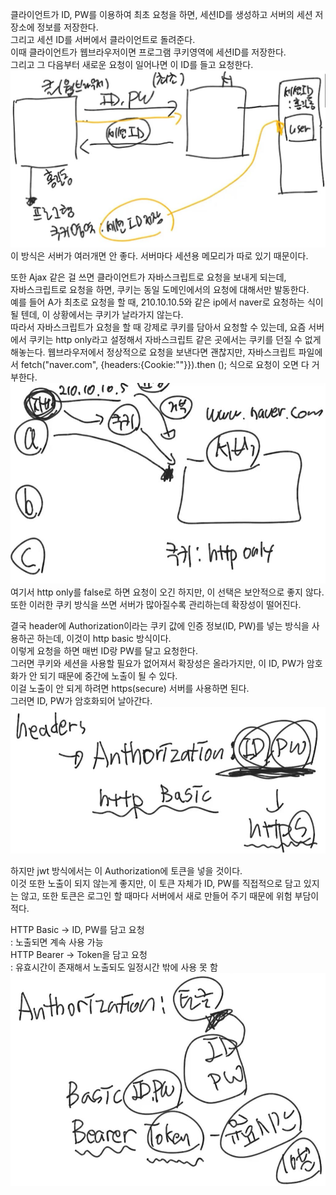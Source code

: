클라이언트가 ID, PW를 이용하여 최초 요청을 하면, 세션ID를 생성하고 서버의 세션 저장소에 정보를 저장한다.  
그리고 세션 ID를 서버에서 클라이언트로 돌려준다.  
이때 클라이언트가 웹브라우저이면 프로그램 쿠키영역에 세션ID를 저장한다.  
그리고 그 다음부터 새로운 요청이 일어나면 이 ID를 들고 요청한다.  
![](./images/7_Bearer1.jpeg)  
이 방식은 서버가 여러개면 안 좋다. 서버마다 세션용 메모리가 따로 있기 때문이다.

또한 Ajax 같은 걸 쓰면 클라이언트가 자바스크립트로 요청을 보내게 되는데,  
자바스크립트로 요청을 하면, 쿠키는 동일 도메인에서의 요청에 대해서만 발동한다.  
예를 들어 A가 최초로 요청을 할 때, 210.10.10.5와 같은 ip에서 naver로 요청하는 식이 될 텐데, 이 상황에서는 쿠키가 날라가지 않는다.  
따라서 자바스크립트가 요청을 할 때 강제로 쿠키를 담아서 요청할 수 있는데, 요즘 서버에서 쿠키는 http only라고 설정해서 자바스크립트 같은 곳에서는 쿠키를 던질 수 없게 해놓는다.
웹브라우저에서 정상적으로 요청을 보낸다면 괜찮지만, 자바스크립트 파일에서 fetch("naver.com", {headers:{Cookie:""}}).then (); 식으로 요청이 오면 다 거부한다.
![](./images/7_Bearer2.jpeg)  
여기서 http only를 false로 하면 요청이 오긴 하지만, 이 선택은 보안적으로 좋지 않다.  
또한 이러한 쿠키 방식을 쓰면 서버가 많아질수록 관리하는데 확장성이 떨어진다.

결국 header에 Authorization이라는 쿠키 값에 인증 정보(ID, PW)를 넣는 방식을 사용하곤 하는데, 이것이 http basic 방식이다.  
이렇게 요청을 하면 매번 ID랑 PW를 달고 요청한다.  
그러면 쿠키와 세션을 사용할 필요가 없어져서 확장성은 올라가지만, 이 ID, PW가 암호화가 안 되기 때문에 중간에 노출이 될 수 있다.  
이걸 노출이 안 되게 하려면 https(secure) 서버를 사용하면 된다.  
그러면 ID, PW가 암호화되어 날아간다.  
![](./images/7_Bearer3.jpeg)

하지만 jwt 방식에서는 이 Authorization에 토큰을 넣을 것이다.  
이것 또한 노출이 되지 않는게 좋지만, 이 토큰 자체가 ID, PW를 직접적으로 담고 있지는 않고, 또한 토큰은 로그인 할 때마다 서버에서 새로 만들어 주기 때문에 위험 부담이 적다.

HTTP Basic -> ID, PW를 담고 요청  
: 노출되면 계속 사용 가능  
HTTP Bearer -> Token을 담고 요청  
: 유효시간이 존재해서 노출되도 일정시간 밖에 사용 못 함  
![](./images/7_Bearer4.jpeg)  

